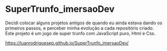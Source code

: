 # SuperTrunfo_imersaoDev
Decidi colocar alguns projetos antigos de quando eu ainda estava dando os primeiros passos, e perceber minha evolução a cada repositório criado. Este projeto é um jogo de super trunfo com JavaScript puro, Html e Css.

https://luanrodriguesep.github.io/SuperTrunfo_imersaoDev/
